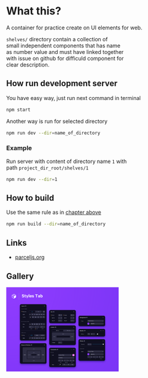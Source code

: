 # What this?

A container for practice create on UI elements for web.  

`shelves/` directory contain a collection of  
small independent components that has name  
as number value and must have linked together  
with issue on github for difficuld component for  
clear description.  

## How run development server

You have easy way, just run next command in terminal

```sh
npm start
```

Another way is run for selected directory

```sh
npm run dev --dir=name_of_directory
```

### Example

Run server with content of directory name `1` with  
path `project_dir_root/shelves/1`  

```sh
npm run dev --dir=1
```

## How to build

Use the same rule as in [chapter above](how-run-development-server)

```sh
npm run build --dir=name_of_directory
```

## Links

- [parceljs.org](https://parceljs.org/getting-started/webapp/)

## Gallery

<section style="">
    <a href="shelves/1/look.png">
        <img style="width: 300px; height: auto;" src="shelves/1/look.png">
    </a>
</section>